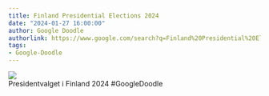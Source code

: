 ```yaml
---
title: Finland Presidential Elections 2024
date: "2024-01-27 16:00:00"
author: Google Doodle
authorlink: https://www.google.com/search?q=Finland%20Presidential%20Elections%202024
tags:
- Google-Doodle
---
```

<img src="https://www.google.com/logos/doodles/2024/finland-presidential-elections-2024-6753651837110352.2-l.png" referrerpolicy="no-referrer"><br>Presidentvalget i Finland 2024 #GoogleDoodle